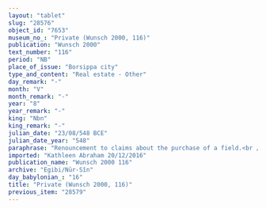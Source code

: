 ```yaml
---
layout: "tablet"
slug: "28576"
object_id: "7653"
museum_no_: "Private (Wunsch 2000, 116)"
publication: "Wunsch 2000"
text_number: "116"
period: "NB"
place_of_issue: "Borsippa city"
type_and_content: "Real estate - Other"
day_remark: "-"
month: "V"
month_remark: "-"
year: "8"
year_remark: "-"
king: "Nbn"
king_remark: "-"
julian_date: "23/08/548 BCE"
julian_date_year: "548"
paraphrase: "Renouncement to claims about the purchase of a field.<br /> The text seems to be a duplicate of an original tablet, which was however poorly copied: as a result, it includes some mistakes and elisions. Two brothers who own land are mentioned: <strong>A</strong>, who purchased (lit. &ldquo;received&rdquo;, <em>mahāru</em>) 2;1.4 Kor (31500 m<sup>2</sup>) of &nbsp;grain field (<em>zēru p&icirc; &scaron;ulpu</em>) within the <em>han&scaron;&ucirc;</em>-land of <strong>B</strong>, that adjoins (<em>ana ṭāh miṣir</em>) (the land of) <strong>C</strong>, &ndash; and <strong>D</strong>, who bought 1;1.4 Kor (18000 m<sup>2</sup>) of grain field (<em>zēru p&icirc; &scaron;ulpu</em>) from <strong>E </strong>(<em>ina qātē &hellip; mahāru</em>). The second buyer had already access to 2 kor (27000 m<sup>2</sup>) of arable land (<em>zēru</em>), which was the dowry (<em>nudunn&ucirc;</em>) of his wife <strong><sup>f</sup>F</strong>. Three sellers (<strong><sup>f</sup>G<sub>1</sub></strong><sup> <strong>f</strong></sup><strong>G<sub>2</sub></strong> and <strong><sup>f</sup>G<sub>3</sub></strong>) agree that they will not complain to the two buyers about this land, and in his turn <strong>D</strong> will not complain to them about the remainder of the land. Names of 3+ witnesses and the scribe.<br /> &nbsp;<br /> <strong>A</strong> = Nab&ucirc;-ahhē-iddin/&Scaron;ulāya//Egibi; <strong>B</strong> = &Scaron;a-Nab&ucirc;-&scaron;ū; <strong>C</strong> = Nab&ucirc;-balāssu-iqbi/Nādin//Rē&scaron;-ummani; <strong>D</strong> = Itti-Nab&ucirc;-balāṭu/&Scaron;ulāya//Egibi; <strong>E</strong> = Marduk-&scaron;umu-uṣur/Bēl-uballiṭ//Nappāhu; <strong><sup>f</sup>F</strong> = <sup>f</sup>Bēlessunu; <strong><sup>f</sup>G<sub>1</sub></strong> = <sup>f</sup>Tubqitu/Nab&ucirc;-mukīn-zēri//Pahāru; <strong><sup>f</sup>G<sub>2</sub></strong> = <sup>f</sup>Abnatu/Nab&ucirc;-&scaron;umu-iddin//Ark&acirc;t-ilī;<strong> <sup>f</sup>G<sub>3</sub></strong> = <sup>f</sup>Busasa/Nab&ucirc;-&scaron;umu-iddin//Ark&acirc;t-ilī"
imported: "Kathleen Abraham 20/12/2016"
publication_name: "Wunsch 2000 116"
archive: "Egibi/Nūr-Sîn"
day_babylonian_: "16"
title: "Private (Wunsch 2000, 116)"
previous_item: "28579"
---
```


